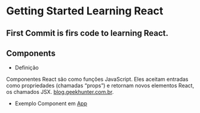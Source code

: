 # Getting Started Learning React

## First Commit is firs code to learning React.

## Components

* Definição

Componentes React são como funções JavaScript. Eles aceitam entradas como propriedades (chamadas “props”) e retornam novos elementos React, os chamados JSX. [blog.geekhunter.com.br](https://blog.geekhunter.com.br/criando-componentes-react-componentes-de-classe-e-funcional-sem-estado/#O_que_sao_componentes_React).

* Exemplo Component em [App](src/App.jsx)
